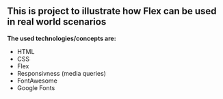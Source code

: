 ## This is project to illustrate how Flex can be used in real world scenarios

<strong>The used technologies/concepts are:</strong>

- HTML
- CSS
- Flex
- Responsivness (media queries)
- FontAwesome
- Google Fonts
